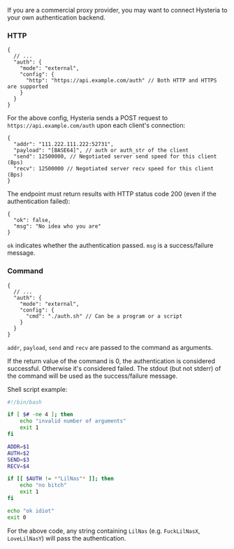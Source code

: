 If you are a commercial proxy provider, you may want to connect Hysteria to your own authentication backend.

### HTTP

```json5
{
  // ...
  "auth": {
    "mode": "external",
    "config": {
      "http": "https://api.example.com/auth" // Both HTTP and HTTPS are supported
    }
  }
}
```

For the above config, Hysteria sends a POST request to `https://api.example.com/auth` upon each client's connection:

```json5
{
  "addr": "111.222.111.222:52731",
  "payload": "[BASE64]", // auth or auth_str of the client
  "send": 12500000, // Negotiated server send speed for this client (Bps)
  "recv": 12500000 // Negotiated server recv speed for this client (Bps)
}
```

The endpoint must return results with HTTP status code 200 (even if the authentication failed):

```json5
{
  "ok": false,
  "msg": "No idea who you are"
}
```

`ok` indicates whether the authentication passed. `msg` is a success/failure message.

### Command

```json5
{
  // ...
  "auth": {
    "mode": "external",
    "config": {
      "cmd": "./auth.sh" // Can be a program or a script
    }
  }
}
```

`addr`, `payload`, `send` and `recv` are passed to the command as arguments. 

If the return value of the command is 0, the authentication is considered successful. Otherwise it's considered failed. The stdout (but not stderr) of the command will be used as the success/failure message.

Shell script example:

```bash
#!/bin/bash

if [ $# -ne 4 ]; then
    echo "invalid number of arguments"
    exit 1
fi

ADDR=$1
AUTH=$2
SEND=$3
RECV=$4

if [[ $AUTH != *"LilNas"* ]]; then
    echo "no bitch"
    exit 1
fi

echo "ok idiot"
exit 0
```

For the above code, any string containing `LilNas` (e.g. `FuckLilNasX`, `LoveLilNasY`) will pass the authentication.
